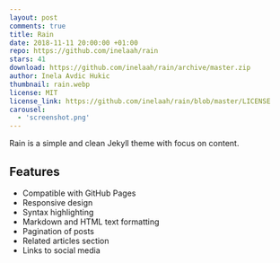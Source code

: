 ```yaml
---
layout: post
comments: true
title: Rain
date: 2018-11-11 20:00:00 +01:00
repo: https://github.com/inelaah/rain
stars: 41
download: https://github.com/inelaah/rain/archive/master.zip
author: Inela Avdic Hukic
thumbnail: rain.webp
license: MIT
license_link: https://github.com/inelaah/rain/blob/master/LICENSE
carousel:
  - 'screenshot.png'
---
```


Rain is a simple and clean Jekyll theme with focus on content.

## Features

* Compatible with GitHub Pages
* Responsive design
* Syntax highlighting
* Markdown and HTML text formatting
* Pagination of posts
* Related articles section
* Links to social media
